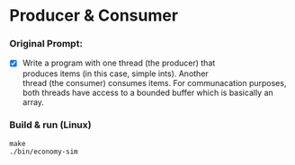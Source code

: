 # Producer & Consumer

### Original Prompt:
- [x] Write a program with one thread (the producer) that  
      produces items (in this case, simple ints). Another  
      thread (the consumer) consumes items. For communacation purposes, both threads have access to a bounded buffer which is basically an array.

### Build & run (Linux)
```
make
./bin/economy-sim
```
